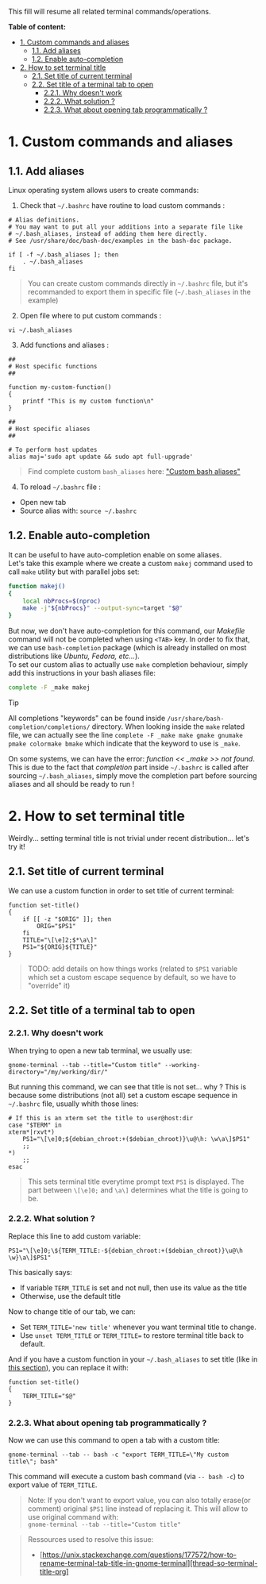 This fill will resume all related terminal commands/operations.

**Table of content:**
- [1. Custom commands and aliases](#1-custom-commands-and-aliases)
  - [1.1. Add aliases](#11-add-aliases)
  - [1.2. Enable auto-completion](#12-enable-auto-completion)
- [2. How to set terminal title](#2-how-to-set-terminal-title)
  - [2.1. Set title of current terminal](#21-set-title-of-current-terminal)
  - [2.2. Set title of a terminal tab to open](#22-set-title-of-a-terminal-tab-to-open)
    - [2.2.1. Why doesn't work](#221-why-doesnt-work)
    - [2.2.2. What solution ?](#222-what-solution-)
    - [2.2.3. What about opening tab programmatically ?](#223-what-about-opening-tab-programmatically-)


# 1. Custom commands and aliases
## 1.1. Add aliases
Linux operating system allows users to create commands:
1. Check that `~/.bashrc` have routine to load custom commands :
```shell
# Alias definitions.
# You may want to put all your additions into a separate file like
# ~/.bash_aliases, instead of adding them here directly.
# See /usr/share/doc/bash-doc/examples in the bash-doc package.

if [ -f ~/.bash_aliases ]; then
    . ~/.bash_aliases
fi
```
> You can create custom commands directly in `~/.bashrc` file, but it's recommanded to export them in specific file (`~/.bash_aliases` in the example)

2. Open file where to put custom commands :
```shell
vi ~/.bash_aliases
```

3. Add functions and aliases :
```shell
##
# Host specific functions
##

function my-custom-function()
{
    printf "This is my custom function\n"
}

##
# Host specific aliases
##

# To perform host updates
alias maj='sudo apt update && sudo apt full-upgrade'
```
> Find complete custom `bash_aliases` here: ["Custom bash aliases"][bash-alias-custom]

4. To reload `~/.bashrc` file :
- Open new tab
- Source alias with: `source ~/.bashrc`

## 1.2. Enable auto-completion

It can be useful to have auto-completion enable on some aliases.  
Let's take this example where we create a custom `makej` command used to call `make` utility but with parallel jobs set:
```bash
function makej()
{
    local nbProcs=$(nproc)
    make -j"${nbProcs}" --output-sync=target "$@"
}
```

But now, we don't have auto-completion for this command, our _Makefile_ command will not be completed when using `<TAB>` key. In order to fix that, we can use `bash-completion` package (which is already installed on most distributions like _Ubuntu, Fedora, etc..._).  
To set our custom alias to actually use `make` completion behaviour, simply add this instructions in your bash aliases file:
```bash
complete -F _make makej
```
> [!TIP]
> All completions "keywords" can be found inside `/usr/share/bash-completion/completions/` directory. When looking inside the `make` related file, we can actually see the line `complete -F _make make gmake gnumake pmake colormake bmake` which indicate that the keyword to use is `_make`.

On some systems, we can have the error: _function << \_make >> not found_.  
This is due to the fact that _completion_ part inside `~/.bashrc` is called after sourcing `~/.bash_aliases`, simply move the completion part before sourcing aliases and all should be ready to run !

# 2. How to set terminal title

Weirdly... setting terminal title is not trivial under recent distribution... let's try it!

## 2.1. Set title of current terminal

We can use a custom function in order to set title of current terminal:
```shell
function set-title()
{
    if [[ -z "$ORIG" ]]; then
        ORIG="$PS1"
    fi
    TITLE="\[\e]2;$*\a\]"
    PS1="${ORIG}${TITLE}"
}
```
> TODO: add details on how things works (related to `$PS1` variable which set a custom escape sequence by default, so we have to "override" it)

## 2.2. Set title of a terminal tab to open
### 2.2.1. Why doesn't work
When trying to open a new tab terminal, we usually use:
```shell
gnome-terminal --tab --title="Custom title" --working-directory="/my/working/dir/"
```

But running this command, we can see that title is not set... why ? This is because some distributions (not all) set a custom escape sequence in `~/.bashrc` file, usually whith those lines:
```shell
# If this is an xterm set the title to user@host:dir
case "$TERM" in
xterm*|rxvt*)
    PS1="\[\e]0;${debian_chroot:+($debian_chroot)}\u@\h: \w\a\]$PS1"
    ;;
*)
    ;;
esac
```
> This sets terminal title everytime prompt text `PS1` is displayed. The part between `\[\e]0;` and `\a\]` determines what the title is going to be.

### 2.2.2. What solution ?

Replace this line to add custom variable:
```shell
PS1="\[\e]0;\${TERM_TITLE:-${debian_chroot:+($debian_chroot)}\u@\h \w}\a\]$PS1"
```

This basically says:
- If variable `TERM_TITLE` is set and not null, then use its value as the title
- Otherwise, use the default title

Now to change title of our tab, we can:
- Set `TERM_TITLE='new title'` whenever you want terminal title to change.
- Use `unset TERM_TITLE` or `TERM_TITLE=` to restore terminal title back to default.

And if you have a custom function in your `~/.bash_aliases` to set title (like in [this section][anchor-set-title-default]), you can replace it with:
```shell
function set-title()
{
    TERM_TITLE="$@"
}
```

### 2.2.3. What about opening tab programmatically ?

Now we can use this command to open a tab with a custom title:
```shell
gnome-terminal --tab -- bash -c "export TERM_TITLE=\"My custom title\"; bash"
```
This command will execute a custom bash command (via `-- bash -c`) to export value of `TERM_TITLE`.
> Note: If you don't want to export value, you can also totally erase(or comment) original `$PS1` line instead of replacing it. This will allow to use original command with:  
> `gnome-terminal --tab --title="Custom title"` 

> Ressources used to resolve this issue:
> - [https://unix.stackexchange.com/questions/177572/how-to-rename-terminal-tab-title-in-gnome-terminal][thread-so-terminal-title-prg]

<!-- Anchor of this file -->
[anchor-set-title-default]: #21-set-title-of-current-terminal

<!-- Repository ressource -->
[bash-alias-custom]: custom_bash_aliases.md

<!-- External links -->
[doc-useful-alias]: https://www.digitalocean.com/community/tutorials/an-introduction-to-useful-bash-aliases-and-functions
[thread-so-terminal-title-prg]: https://unix.stackexchange.com/a/728153/402010
